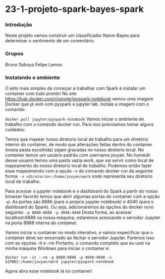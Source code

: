 # 23-1-projeto-spark-bayes-spark

### Introdução
Neste projeto vamos construir um classificador Naive-Bayes para determinar o sentimento de um comentário.

### Grupos
Bruno Saboya
Felipe Lemos


### Instalando o ambiente
O jeito mais simples de começar a trabalhar com Spark é instalar um container com tudo pronto! No site https://hub.docker.com/r/jupyter/pyspark-notebook vemos uma imagem Docker que já vem com pyspark e jupyter lab. Instale a imagem com o comando:

```docker pull jupyter/pyspark-notebook```
Vamos iniciar o ambiente de trabalho com o comando docker run. Para isso precisamos tomar alguns cuidados:

Temos que mapear nosso diretorio local de trabalho para um diretório interno do container, de modo que alterações feitas dentro do container (nesta pasta escolhida) sejam gravadas no nosso diretorio local. No container temos um usuário padrão com username jovyan. No homedir desse usuario temos uma pasta vazia work, que vai servir como local de mapeamento do nosso diretorio local de trabalho. Podemos então fazer esse mapeamendo com a opção -v do comando docker run da seguinte forma:
```-v <diretorio>:/home/jovyan/work```
onde <diretorio> representa seu diretorio local de trabalho.

Para acessar o jupyter notebook e o dashboard do Spark a partir do nosso browser favorito temos que abrir algumas portas do container com a opção -p. As portas são 8888 (para o próprio jupyter notebook) e 4040 (para o dashboard do Spark). Ou seja, adicionaremos às opções do docker runo seguinte:
```-p 8888:8888 -p 4040:4040```
Desta forma, ao acessar localhost:8888 na nossa máquina, estaremos acessando o servidor Jupyter na porta 8888 interna do container.

Vamos iniciar o container no modo interativo, e vamos especificar que o container deve ser encerrado ao fechar o servidor Jupyter. Faremos isso com as opções -it e -rm
Portanto, o comando completo que eu usei na minha máquina Windows para iniciar o container é:

```
docker run -it --rm -p 8888:8888 -p 4040:4040 -v ${PWD}:/home/jovyan/work jupyter/pyspark-notebook
  ```


Agora abra esse notebook lá no container!
